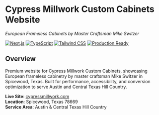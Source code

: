 # Cypress Millwork Custom Cabinets Website
*European Frameless Cabinets by Master Craftsman Mike Switzer*

[![Next.js](https://img.shields.io/badge/Next.js-14.2.32-black?style=for-the-badge&logo=next.js)](https://nextjs.org/)
[![TypeScript](https://img.shields.io/badge/TypeScript-5.0-blue?style=for-the-badge&logo=typescript)](https://www.typescriptlang.org/)
[![Tailwind CSS](https://img.shields.io/badge/Tailwind_CSS-3.0-38B2AC?style=for-the-badge&logo=tailwind-css)](https://tailwindcss.com/)
[![Production Ready](https://img.shields.io/badge/Production-Ready-green?style=for-the-badge)](#production-readiness)

## Overview

Premium website for Cypress Millwork Custom Cabinets, showcasing European frameless cabinetry by master craftsman Mike Switzer in Spicewood, Texas. Built for performance, accessibility, and conversion optimization to serve Austin and Central Texas Hill Country.

**Live Site**: [cypressmillwork.com](https://cypressmillwork.com)  
**Location**: Spicewood, Texas 78669  
**Service Area**: Austin & Central Texas Hill Country
